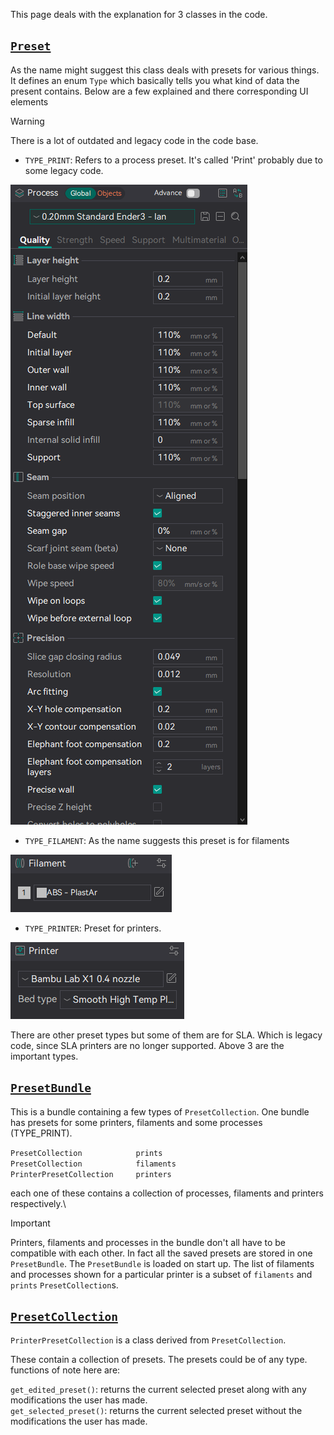 This page deals with the explanation for 3 classes in the code.

## [`Preset`](https://github.com/SoftFever/OrcaSlicer/blob/main/src/libslic3r/Preset.hpp)

As the name might suggest this class deals with presets for various things. It defines an enum `Type` which basically tells you what kind of data the present contains. Below are a few explained and there corresponding UI elements

> [!WARNING]
> There is a lot of outdated and legacy code in the code base.

- `TYPE_PRINT`: Refers to a process preset. It's called 'Print' probably due to some legacy code.

![process-preset](https://github.com/SoftFever/OrcaSlicer/blob/main/doc/images/process-preset.png?raw=true)

- `TYPE_FILAMENT`: As the name suggests this preset is for filaments

![filament-preset](https://github.com/SoftFever/OrcaSlicer/blob/main/doc/images/filament-preset.png?raw=true)

- `TYPE_PRINTER`: Preset for printers.

![printer-preset](https://github.com/SoftFever/OrcaSlicer/blob/main/doc/images/printer-preset.png?raw=true)

There are other preset types but some of them are for SLA. Which is legacy code, since SLA printers are no longer supported. Above 3 are the important types.

## [`PresetBundle`](https://github.com/SoftFever/OrcaSlicer/blob/main/src/libslic3r/PresetBundle.hpp)

This is a bundle containing a few types of `PresetCollection`. One bundle has presets for some printers, filaments and some processes (TYPE_PRINT).

`PresetCollection            prints`\
`PresetCollection            filaments`\
`PrinterPresetCollection     printers`

each one of these contains a collection of processes, filaments and printers respectively.\

> [!IMPORTANT]
> Printers, filaments and processes in the bundle don't all have to be compatible with each other. In fact all the saved presets are stored in one `PresetBundle`. The `PresetBundle` is loaded on start up. The list of filaments and processes shown for a particular printer is a subset of `filaments` and `prints` `PresetCollection`s.

## [`PresetCollection`](https://github.com/SoftFever/OrcaSlicer/blob/main/src/libslic3r/Preset.hpp)

`PrinterPresetCollection` is a class derived from `PresetCollection`.

These contain a collection of presets. The presets could be of any type.\
functions of note here are:

`get_edited_preset()`: returns the current selected preset along with any modifications the user has made.\
`get_selected_preset()`: returns the current selected preset without the modifications the user has made.
